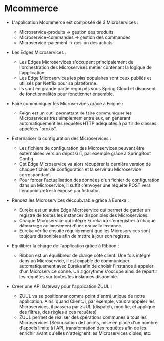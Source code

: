 # Mcommerce

- L'application Mcommerce est composée de 3 Microservices :
  * Microservice-produits -> gestion des produits
  * Microservice-commandes -> gestion des commandes
  * Microservice-paiement -> gestion des achats
  
 - Les Edges Microservices :
   * Les Edges Microservices s'occupent principalement de l'orchestration des Microservices métier contenant la logique de 
     l'application.
   * Les Edge Microservices les plus populaires sont ceux publiés et utilisés par Netflix pour sa plateforme. 
   * Ils sont en grande partie regoupés sous Spring Cloud et disposent de fonctionnalités pour fonctionner ensemble.
     
 - Faire communiquer les Microservices grâce à Feigne :
   * Feign est un outil permettant de faire communiquer les Microservices très simplement entre eux, en générant 
     automatiquement les requêtes HTTP adéquates à partir de classes appelées "proxis".
     
 - Externaliser la configuration des Microservices :
   * Les fichiers de configuration des Microservices peuvent être externalisés vers un dépot GIT, par exemple grâce à SpringBoot Config. 
   * Cet Edge Microservice va alors récupérer la dernière version de chaque fichier de configuration et la servir au Microservice correspondant.
   * Pour forcer l'actualisation des données d'un fichier de configuration dans un Microservice, il suffit d'envoyer une requête POST
     vers l'endpoint/refresh exposé par Actuator.
   
  - Rendez les Microservices découbvrable grâce à Eureka :
    * Eureka est un autre Edge Microservice qui permet de garder un registre de toutes les instances disponibles des Microservices.
    * Chaque Microservice qui intègre Eureka ira s'enregistrer à chaque démarrage ou lancement d'une nouvelle instance.
    * Eureka vérifie ensuite régulièrement que les Microservices sont toujours disponibles afin de mettre à jour son registre.
      
 - Equilibrer la charge de l'application grâce à Ribbon :
   * Ribbon est un équilibreur de charge côté client. Une fois intégré dans un Microservice, il est capable de communiquer
     automatiquement avec Eureka afin de choisir l'instance à appeler d'un Microservice donné. Un algorythme s'occupe ainsi de
     répartir les requêtes sur toutes les instances disponible.
     
 - Créer une API Gateway pour l'application ZUUL :
   * ZUUL va se positionner comme point d'entré unique de notre application. Ainsi quand ClientUi, par exemple, voudra
     appeler les Microservices, il passera par ZUUL (dispatch, modifie, et applique des filtres, des règles à ces requêtes)
   * ZUUL permet de réaliser des opérations communes à tous les Microservices (Sécurisation de l'accès, mise en place d'un
     nombre d'appels limite à l'API, transformation des requêtes afin de les enrichir avant qu'elles n'atteignent les 
     Microservices cibles, etc.
